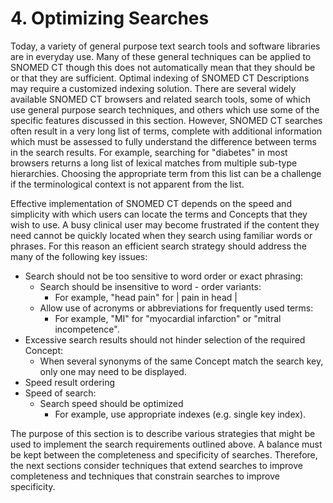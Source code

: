 # 4. Optimizing Searches

Today, a variety of general purpose text search tools and software libraries are in everyday use. Many of these general techniques can be applied to SNOMED CT though this does not automatically mean that they should be or that they are sufficient. Optimal indexing of SNOMED CT Descriptions may require a customized indexing solution. There are several widely available SNOMED CT browsers and related search tools, some of which use general purpose search techniques, and others which use some of the specific features discussed in this section. However, SNOMED CT searches often result in a very long list of terms, complete with additional information which must be assessed to fully understand the difference between terms in the search results. For example, searching for "diabetes" in most browsers returns a long list of lexical matches from multiple sub-type hierarchies. Choosing the appropriate term from this list can be a challenge if the terminological context is not apparent from the list.

Effective implementation of SNOMED CT depends on the speed and simplicity with which users can locate the terms and Concepts that they wish to use. A busy clinical user may become frustrated if the content they need cannot be quickly located when they search using familiar words or phrases. For this reason an efficient search strategy should address the many of the following key issues:

* Search should not be too sensitive to word order or exact phrasing:
  * Search should be insensitive to word - order variants:
    * For example, "head pain" for | pain in head |
  * Allow use of acronyms or abbreviations for frequently used terms:
    * For example, "MI" for "myocardial infarction" or "mitral incompetence".
* Excessive search results should not hinder selection of the required Concept:
  * When several synonyms of the same Concept match the search key, only one may need to be displayed.
* Speed result ordering
* Speed of search:
  * Search speed should be optimized
    * For example, use appropriate indexes (e.g. single key index).

The purpose of this section is to describe various strategies that might be used to implement the search requirements outlined above. A balance must be kept between the completeness and specificity of searches. Therefore, the next sections consider techniques that extend searches to improve completeness and techniques that constrain searches to improve specificity.
